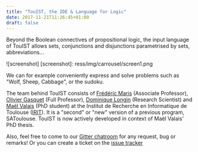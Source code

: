 ```yaml
---
title: "TouIST, the IDE & Language for Logic"
date: 2017-11-21T11:26:45+01:00
draft: false
---
```


Beyond the Boolean connectives of propositional logic, the input language of TouIST allows sets, conjunctions and disjunctions parametrised by sets, abbreviations...

![screenshot]
[screenshot]: ress/img/carrousel/screen1.png

We can for example conveniently express and solve problems such as "Wolf, Sheep, Cabbage", or the sudoku.

The team behind TouIST consists of [Frédéric Maris][fred] (Associate
Professor),   [Olivier Gasquet][olivier] (Full Professor),   [Dominique
Longin][domi] (Research Scientist) and   [Maël Valais][mael] (PhD
student) at the Institut de Recherche en Informatique de Toulouse
([IRIT]). It is a "second" or "new" version of a previous program,
SAToulouse. TouIST is now actively developed in context of Maël Valais'
PhD thesis.

[fred]: https://www.irit.fr/spip.php?page=annuaire&code=2646
[olivier]: https://www.irit.fr/~Olivier.Gasquet
[domi]: https://www.irit.fr/~Dominique.Longin
[mael]: https://www.irit.fr/~Mael.Valais
[IRIT]: https://www.irit.fr

Also, feel free to come to our [Gitter chatroom][gitter] for any request,
  bug or remarks! Or you can create a ticket on the [issue tracker][issues]

[gitter]: https://gitter.im/touist-project/touist
[issues]: https://github.com/touist/touist/issues